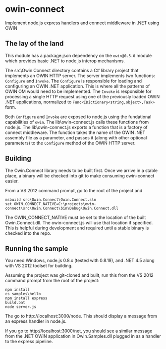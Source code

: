 owin-connect
============

Implement node.js express handlers and connect middleware in .NET using OWIN

## The lay of the land

This module has a package.json dependency on the `owin@0.5.0` module which provides basic .NET to node.js interop mechanisms. 

The src\Owin.Connect directory contains a C# library project that implements an OWIN HTTP server. The server implements two functions: `Configure` and `Invoke`. The `Configure` is responsible for loading and configuring an OWIN .NET application. This is where all the patterns of OWIN OM would need to be implemented. The `Invoke` is responsible for processing a single HTTP request using one of the previously loaded OWIN .NET applications, normalized to `Func<IDictionary<string,object>,Task>` form.

Both `Configure` and `Invoke` are exposed to node.js using the fundational capabilities of `owin`. The lib\owin-connect.js calls these functions from node.js. The lib\owin-connect.js exports a function that is a factory of connect middleware. The function takes the name of the OWIN .NET assembly file as a parameter, and passes it (along with other optional parameters) to the `Configure` method of the OWIN HTTP server. 

## Building

The Owin.Connect library needs to be built first. Once we arrive in a stable place, a binary will be checked into git to make consuming owin-connect easier. 

From a VS 2012 command prompt, go to the root of the project and 

```
msbuild src\Owin.Connect\Owin.Connect.sln
set OWIN_CONNECT_NATIVE=C:\projects\owin-connect\src\Owin.Connect\bin\Debug\Owin.Connect.dll
```

The OWIN_CONNECT_NATIVE must be set to the location of the built Owin.Connect.dll. The owin-connect.js will use that location if specified. This is helpful during development and required until a stable binary is checked into the repo.

## Running the sample

You need Windows, node.js 0.8.x (tested with 0.8.19), and .NET 4.5 along with VS 2012 toolset for building.

Assuming the project was git-cloned and built, run this from the VS 2012 command prompt from the root of the project:

```
npm install
cs samples\hello
npm install express
build.bat
node server.js
```

The go to http://localhost:3000/node. This should display a message from an express handler in node.js. 

If you go to http://localhost:3000/net, you should see a similar message from the .NET OWIN application in Owin.Samples.dll plugged in as a handler to the express pipeline.
